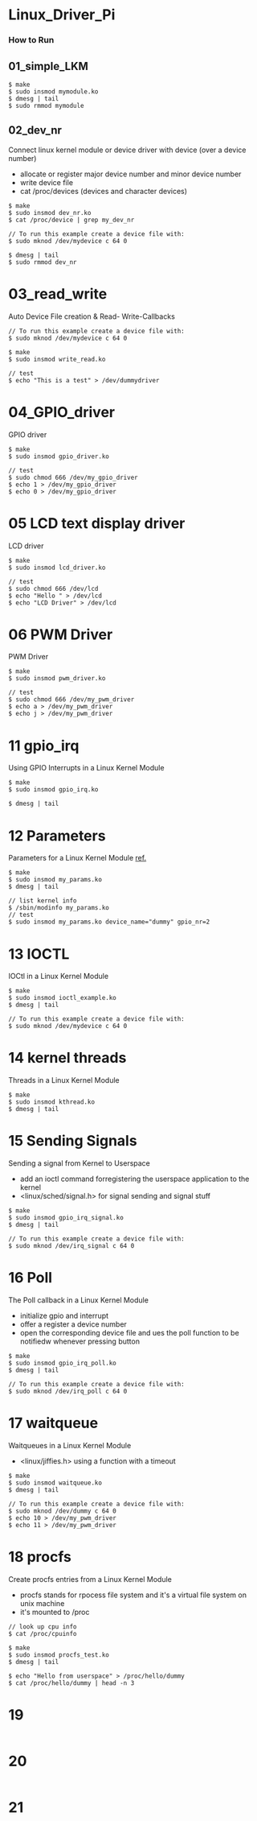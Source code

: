 # Linux_Driver_Pi

### How to Run

## 01_simple_LKM
```
$ make
$ sudo insmod mymodule.ko
$ dmesg | tail 
$ sudo rmmod mymodule
```

## 02_dev_nr
Connect linux kernel module or device driver with device (over a device number)

- allocate or register major device number and minor device number
- write device file
- cat /proc/devices (devices and character devices)
```
$ make
$ sudo insmod dev_nr.ko
$ cat /proc/device | grep my_dev_nr

// To run this example create a device file with:
$ sudo mknod /dev/mydevice c 64 0

$ dmesg | tail 
$ sudo rmmod dev_nr
```

# 03_read_write
Auto Device File creation & Read- Write-Callbacks
```
// To run this example create a device file with:
$ sudo mknod /dev/mydevice c 64 0

$ make
$ sudo insmod write_read.ko

// test
$ echo "This is a test" > /dev/dummydriver
```

# 04_GPIO_driver
GPIO driver
```
$ make
$ sudo insmod gpio_driver.ko

// test
$ sudo chmod 666 /dev/my_gpio_driver
$ echo 1 > /dev/my_gpio_driver
$ echo 0 > /dev/my_gpio_driver
```

# 05 LCD text display driver
LCD driver
```
$ make
$ sudo insmod lcd_driver.ko

// test
$ sudo chmod 666 /dev/lcd
$ echo "Hello " > /dev/lcd
$ echo "LCD Driver" > /dev/lcd
```

# 06 PWM Driver
PWM Driver
```
$ make
$ sudo insmod pwm_driver.ko

// test
$ sudo chmod 666 /dev/my_pwm_driver
$ echo a > /dev/my_pwm_driver
$ echo j > /dev/my_pwm_driver
```

# 11 gpio_irq
Using GPIO Interrupts in a Linux Kernel Module
```
$ make
$ sudo insmod gpio_irq.ko

$ dmesg | tail 
```

# 12 Parameters
Parameters for a Linux Kernel Module [ref.](http://www.makelinux.net/ldd3/chp-2-sect-8.shtml)

```
$ make
$ sudo insmod my_params.ko
$ dmesg | tail

// list kernel info
$ /sbin/modinfo my_params.ko
// test
$ sudo insmod my_params.ko device_name="dummy" gpio_nr=2
```

# 13 IOCTL
IOCtl in a Linux Kernel Module
```
$ make
$ sudo insmod ioctl_example.ko
$ dmesg | tail

// To run this example create a device file with:
$ sudo mknod /dev/mydevice c 64 0
```

# 14 kernel threads
Threads in a Linux Kernel Module
```
$ make
$ sudo insmod kthread.ko
$ dmesg | tail
```

# 15 Sending Signals
Sending a signal from Kernel to Userspace

- add an ioctl command forregistering the userspace application to the kernel
- <linux/sched/signal.h> for signal sending and signal stuff

```
$ make
$ sudo insmod gpio_irq_signal.ko
$ dmesg | tail

// To run this example create a device file with:
$ sudo mknod /dev/irq_signal c 64 0
```

# 16 Poll
The Poll callback in a Linux Kernel Module
- initialize gpio and interrupt
- offer a register a device number
- open the corresponding device file and ues the poll function to be notifiedw whenever pressing button
```
$ make
$ sudo insmod gpio_irq_poll.ko
$ dmesg | tail

// To run this example create a device file with:
$ sudo mknod /dev/irq_poll c 64 0

```
# 17 waitqueue
Waitqueues in a Linux Kernel Module
-  <linux/jiffies.h> using a function with a timeout
```
$ make
$ sudo insmod waitqueue.ko
$ dmesg | tail

// To run this example create a device file with:
$ sudo mknod /dev/dummy c 64 0
$ echo 10 > /dev/my_pwm_driver
$ echo 11 > /dev/my_pwm_driver

```
# 18 procfs
Create procfs entries from a Linux Kernel Module
- procfs stands for rpocess file system and it's a virtual file system on unix machine
- it's mounted to /proc
```
// look up cpu info
$ cat /proc/cpuinfo

$ make
$ sudo insmod procfs_test.ko
$ dmesg | tail

$ echo "Hello from userspace" > /proc/hello/dummy
$ cat /proc/hello/dummy | head -n 3
```
# 19
```

```
# 20
```
```
# 21
```
```